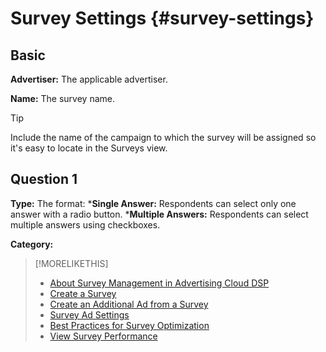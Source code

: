# Survey Settings {#survey-settings}

<!-- Fill in the rest and add more information as needed. -->

<!-- If the settings vary much by survey type, then create a subheading (##) for each survey type. If there are only a few differences, then all can go in the same list, with "(XXX ads only)" for the fields that don't apply to everything.-->

<!-- When a maximum number of characters is allowed, or there any restrictions on the type of characters allowed, include that (such as "The maximum length is 15 characters.") -->

<!-- Also, note which settings are read-only or not available when you go back in to view or edit the settings later -->

## Basic

**Advertiser:** The applicable advertiser.

**Name:** The survey name.

>[!TIP]
>
>Include the name of the campaign to which the survey will be assigned so it's easy to locate in the Surveys view.

## Question 1

**Type:** The format:
***Single Answer:** Respondents can select only one answer with a radio button.
***Multiple Answers:** Respondents can select multiple answers using checkboxes.

**Category:**

>[!MORELIKETHIS]
>
>* [About Survey Management in Advertising Cloud DSP](survey-about.md)
>* [Create a Survey](survey-create.md)
>* [Create an Additional Ad from a Survey](survey-create-additional-ad.md)
>* [Survey Ad Settings](/help/dsp/campaign-management/ads/ad-settings-survey.md)
>* [Best Practices for Survey Optimization](survey-best-practices-optimization)
>* [View Survey Performance](survey-view-performance.md)
